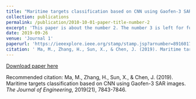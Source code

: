 ```yaml
---
title: "Maritime targets classification based on CNN using Gaofen-3 SAR images"
collection: publications
permalink: /publication/2010-10-01-paper-title-number-2
excerpt: 'This paper is about the number 2. The number 3 is left for future work.'
date: 2019-09-26
venue: 'Journal 1'
paperurl: 'https://ieeexplore.ieee.org/stamp/stamp.jsp?arnumber=8916017'
citation: ' Ma, M., Zhang, H., Sun, X., & Chen, J. (2019). Maritime targets classification based on CNN using Gaofen-3 SAR images. <i>The Journal of Engineering</i>, 2019(21), 7843-7846.'
---
```



[Download paper here](https://ieeexplore.ieee.org/stamp/stamp.jsp?arnumber=8916017)

Recommended citation: Ma, M., Zhang, H., Sun, X., & Chen, J. (2019). Maritime targets classification based on CNN using Gaofen-3 SAR images. <i>The Journal of Engineering</i>, 2019(21), 7843-7846.